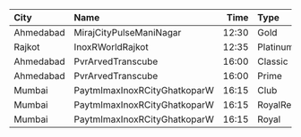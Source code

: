 | City      | Name                         |  Time | Type          | Price | Capacity | Booked |
| :-------- | :--------------------------- | ----: | :------------ | ----: | -------: | -----: |
| Ahmedabad | MirajCityPulseManiNagar      | 12:30 | Gold          |  160₹ |       24 |      0 |
| Rajkot    | InoxRWorldRajkot             | 12:35 | Platinum      |  180₹ |      134 |      0 |
| Ahmedabad | PvrArvedTranscube            | 16:00 | Classic       |  130₹ |       33 |      0 |
| Ahmedabad | PvrArvedTranscube            | 16:00 | Prime         |  130₹ |      100 |     15 |
| Mumbai    | PaytmImaxInoxRCityGhatkoparW | 16:15 | Club          |  170₹ |       18 |      0 |
| Mumbai    | PaytmImaxInoxRCityGhatkoparW | 16:15 | RoyalRecliner |  170₹ |        1 |      0 |
| Mumbai    | PaytmImaxInoxRCityGhatkoparW | 16:15 | Royal         |  170₹ |        5 |      0 |